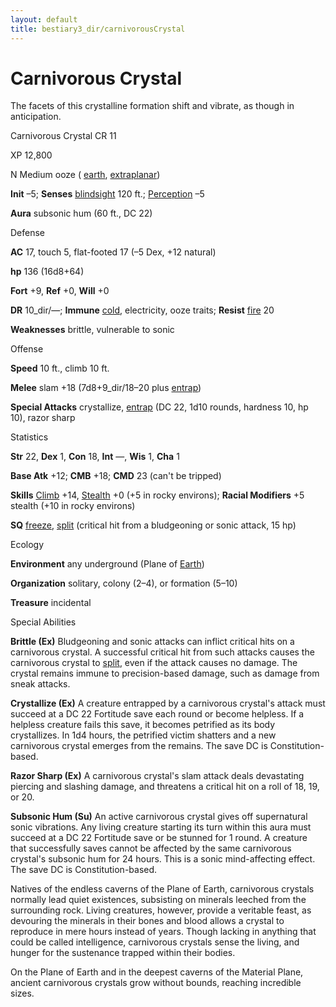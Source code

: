 ```yaml
---
layout: default
title: bestiary3_dir/carnivorousCrystal
---
```

# Carnivorous Crystal

The facets of this crystalline formation shift and vibrate, as though in anticipation.

Carnivorous Crystal CR 11

XP 12,800

N Medium ooze ( [earth](../monsters_dir/creatureTypes#_earth-subtype), [extraplanar](../monsters_dir/creatureTypes#_extraplanar-subtype))

**Init** –5; **Senses** [blindsight](../monsters_dir/universalMonsterRules#_blindsight) 120 ft.; [Perception](../skills_dir/perception#_perception) –5

**Aura** subsonic hum (60 ft., DC 22)

Defense

**AC** 17, touch 5, flat-footed 17 (–5 Dex, +12 natural)

**hp** 136 (16d8+64)

**Fort** +9, **Ref** +0, **Will** +0

**DR** 10_dir/—; **Immune** [cold](../monsters_dir/creatureTypes#_cold-subtype), electricity, ooze traits; **Resist** [fire](../monsters_dir/creatureTypes#_fire-subtype) 20

**Weaknesses** brittle, vulnerable to sonic

Offense

**Speed** 10 ft., climb 10 ft.

**Melee** slam +18 (7d8+9_dir/18–20 plus [entrap](../monsters_dir/universalMonsterRules#_entrap-(ex-or-su)))

**Special Attacks** crystallize, [entrap](../monsters_dir/universalMonsterRules#_entrap-(ex-or-su)) (DC 22, 1d10 rounds, hardness 10, hp 10), razor sharp

Statistics

**Str** 22, **Dex** 1, **Con** 18, **Int** —, **Wis** 1, **Cha** 1

**Base Atk** +12; **CMB** +18; **CMD** 23 (can't be tripped)

**Skills** [Climb](../skills_dir/climb#_climb) +14, [Stealth](../skills_dir/stealth#_stealth) +0 (+5 in rocky environs); **Racial Modifiers** +5 stealth (+10 in rocky environs)

**SQ** [freeze](../monsters_dir/universalMonsterRules#_freeze), [split](../monsters_dir/universalMonsterRules#_split) (critical hit from a bludgeoning or sonic attack, 15 hp)

Ecology

**Environment** any underground (Plane of [Earth](../monsters_dir/creatureTypes#_earth-subtype))

**Organization** solitary, colony (2–4), or formation (5–10)

**Treasure** incidental

Special Abilities

**Brittle (Ex)** Bludgeoning and sonic attacks can inflict critical hits on a carnivorous crystal. A successful critical hit from such attacks causes the carnivorous crystal to [split](../monsters_dir/universalMonsterRules#_split), even if the attack causes no damage. The crystal remains immune to precision-based damage, such as damage from sneak attacks.

**Crystallize (Ex)** A creature entrapped by a carnivorous crystal's attack must succeed at a DC 22 Fortitude save each round or become helpless. If a helpless creature fails this save, it becomes petrified as its body crystallizes. In 1d4 hours, the petrified victim shatters and a new carnivorous crystal emerges from the remains. The save DC is Constitution-based.

**Razor Sharp (Ex)** A carnivorous crystal's slam attack deals devastating piercing and slashing damage, and threatens a critical hit on a roll of 18, 19, or 20.

**Subsonic Hum (Su)** An active carnivorous crystal gives off supernatural sonic vibrations. Any living creature starting its turn within this aura must succeed at a DC 22 Fortitude save or be stunned for 1 round. A creature that successfully saves cannot be affected by the same carnivorous crystal's subsonic hum for 24 hours. This is a sonic mind-affecting effect. The save DC is Constitution-based.

Natives of the endless caverns of the Plane of Earth, carnivorous crystals normally lead quiet existences, subsisting on minerals leeched from the surrounding rock. Living creatures, however, provide a veritable feast, as devouring the minerals in their bones and blood allows a crystal to reproduce in mere hours instead of years. Though lacking in anything that could be called intelligence, carnivorous crystals sense the living, and hunger for the sustenance trapped within their bodies.

On the Plane of Earth and in the deepest caverns of the Material Plane, ancient carnivorous crystals grow without bounds, reaching incredible sizes.

